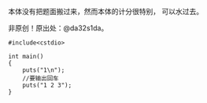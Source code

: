 本体没有把题面搬过来，然而本体的计分很特别，
可以水过去。

非原创！原出处：@da32s1da。

```
#include<cstdio>

int main()
{
    puts("1\n");
    //要输出回车
    puts("1 2 3");
}
```